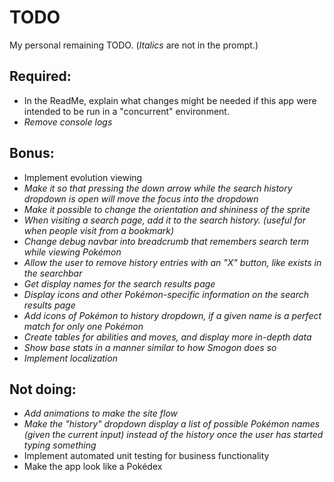 # TODO
My personal remaining TODO.
(*Italics* are not in the prompt.)

## Required:
- In the ReadMe, explain what changes might be needed if this app were intended to be run in a "concurrent" environment.
- *Remove console logs*

## Bonus:
- Implement evolution viewing
- *Make it so that pressing the down arrow while the search history dropdown is open will move the focus into the dropdown*
- *Make it possible to change the orientation and shininess of the sprite*
- *When visiting a search page, add it to the search history.  (useful for when people visit from a bookmark)*
- *Change debug navbar into breadcrumb that remembers search term while viewing Pokémon*
- *Allow the user to remove history entries with an "X" button, like exists in the searchbar*
- *Get display names for the search results page*
- *Display icons and other Pokémon-specific information on the search results page*
- *Add icons of Pokémon to history dropdown, if a given name is a perfect match for only one Pokémon*
- *Create tables for abilities and moves, and display more in-depth data*
- *Show base stats in a manner similar to how Smogon does so*
- *Implement localization*

## Not doing:
- *Add animations to make the site flow*
- *Make the "history" dropdown display a list of possible Pokémon names (given the current input) instead of the history once the user has started typing something*
- Implement automated unit testing for business functionality
- Make the app look like a Pokédex
